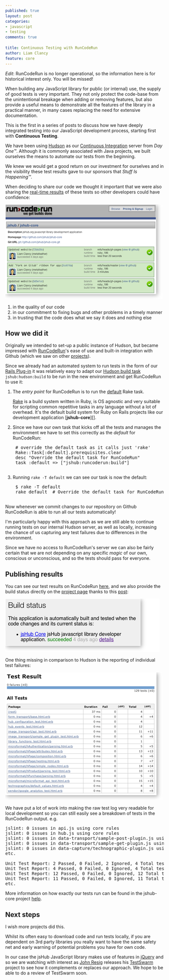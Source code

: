 ```yaml
--- 
published: true
layout: post
categories: 
- javascript
- testing
comments: true

title: Continuous Testing with RunCodeRun
author: Liam Clancy
feature: core
--- 
```


<div class="pullout note"><em>Edit</em>: RunCodeRun is no longer operational, so the information here is for historical interest only. You will be missed!</div>

When building any JavaScript library for public (or internal) use, the supply of good tests is very important. They not only protect the code-base from the unintentional breakage when adding or removing features, but also provide a useful means to demonstrate all the features of the library in a practical manner, in many cases replacing the need for extensive documentation.

This is the first in a series of posts to discuss how we have deeply integrated testing into our JavaScript development process, starting first with **Continuous Testing**.

We have been using [Hudson][] as our [Continuous Integration][ci] server from *Day One&trade;*. Although it is commonly associated with Java projects, we built ourselves the means to automate our tests from the beginning. 

We knew we would get a good return on our investment for ourselves and in the visibility these test results gave to our sponsors that *Stuff Is Happening&trade;*.

  [hudson]: https://hudson.dev.java.net/
  [ci]: http://en.wikipedia.org/wiki/Continuous_integration

When deciding to share our code we thought it important that we were also sharing the [real-time results][results] of these tests so other developers could have confidence:

![RunCodeRun real-time results](/images/posts/2009-08/runcoderun_results.png)

1. in the quality of our code
1. in our commitment to fixing bugs and other problems in a timely manner
1. in trusting that the code does what we say it does and nothing else

## How we did it

Originally we intended to set-up a public instance of Hudson, but became impressed with [RunCodeRun][rcr]'s ease of use and built-in integration with Github (which we saw on other [projects][rcr-blue-ridge]).

  [rcr]: http://runcoderun.com/
  [rcr-blue-ridge]: http://runcoderun.com/relevance/blue-ridge
  
Since we already had an automated system to run tests in the form of our [Rails Plug-in][plugin] it was relatively easy to adapt our [Hudson build task][src-hudson-rake] `jshub:hudson:build` to be run in the new environment and get RunCodeRun to use it:

1. The *entry point* for RunCodeRun is to run the [default][rcr-doc-default] Rake task. 

    [Rake][] is a build system written in Ruby, is OS agnostic and very suitable for scripting common repetitive tasks in any language without a lot of overhead. It's the default build system for Ruby on Rails projects like our development application [**jshub-core**][].

1. Since we have our own task that kicks off all the tests and manages the environment we have to set this correctly as the *default* for RunCodeRun:

    <pre class="brush: ruby; gutter: false;">
    # override the default task as it calls just 'rake'
    Rake::Task[:default].prerequisites.clear
    desc "Override the default task for RunCodeRun"
    task :default => ["jshub:runcoderun:build"]
    </pre>

1. Running `rake -T default` we can see our task is now the default:

    <pre class="brush: bash; gutter: false;">
    $ rake -T default
    rake default  # Override the default task for RunCodeRun
    </pre>

  [plugin]: http://github.com/jshub/jshub-core/tree/master/vendor/plugins/jshub_javascript_tester
  [src-hudson-rake]: http://github.com/jshub/jshub-core/blob/master/vendor/plugins/jshub_javascript_tester/tasks/hudson.rake
  [src-rcr-rake]: http://github.com/jshub/jshub-core/blob/master/vendor/plugins/jshub_javascript_tester/tasks/runcoderun.rake
  [rcr-doc-default]: http://support.runcoderun.com/faqs/builds/top-level-rakefile-and-default-task
  [rake]: http://rake.rubyforge.org/
  [jshub-core]: http://github.com/jshub/jshub-core

Now whenever we commit changes to our repository on Github RunCodeRun is able to run all our tests automatically! 

I'm particularly happy with this approach as we are still able to continue running tests on our internal Hudson server, as well as locally, increasing the chance of us capturing any test failures due to differences in the environment. 

Since we have no access to RunCodeRun's server we can also be fairly certain that we are not depending on any specific *magic* of our own, conscious or unconscious, and so the tests should pass for everyone.

## Publishing results

You can see our test results on RunCodeRun [here][results], and we also provide the build status directly on the [project page][build-status] thanks to this [post](http://abedra.github.com/2009/06/05/getting-rcr-status-for-a-specific-project.html):

![Project build status](/images/posts/2009-08/build_status.png)

  [results]: http://runcoderun.com/jshub/jshub-core
  [build-status]: https://jshub.org/core/website/

One thing missing in comparison to Hudson is the reporting of individual test failures:

![Hudson results](/images/posts/2009-08/hudson_results.png)

We have put a lot of work into making the raw test log very readable for local development so you can still easily see a breakdown of tests in the RunCodeRun output. e.g.

<pre class="brush: text; gutter: false;">
jslint: 0 issues in api.js using core rules
jslint: 0 issues in hub.js using core rules
jslint: 0 issues in data-transport/sample-post-plugin.js using adsafe rules
jslint: 0 issues in data-transport/sample-get-plugin.js using adsafe rules
jslint: 0 issues in data-capture/technographic-plugin.js using adsafe rules
etc.

Unit Test Report: 2 Passed, 0 Failed, 2 Ignored, 4 Total tests in 23ms for form_transport/base.html.erb
Unit Test Report: 4 Passed, 0 Failed, 0 Ignored, 4 Total tests in 7ms for hub_configuration_test.html.erb
Unit Test Report: 12 Passed, 0 Failed, 0 Ignored, 12 Total tests in 32ms for hub_events_test.html.erb
Unit Test Report: 11 Passed, 0 Failed, 0 Ignored, 11 Total tests in 43ms for image_transport/api_test.html.erb
etc.
</pre>

More information on how exactly our tests run can be found in the jshub-core project [help](http://jshub.org/core/website/help/testing_plugin.html#running_the_unit_tests_in_a_headless_browser).

## Next steps

I wish more projects did this. 

Whilst its often easy to download code and run tests locally, if you are dependent on 3rd party libraries you really want to have the same safety net and early warning of potential problems you have for own code.

In our case the jsHub JavaScript library makes use of features in [jQuery][] and so we are watching with interest as [John Resig][resig] releases his [TestSwarm][] project to see how it complements or replaces our approach. We hope to be able to do a review of TestSwarm soon.

  [jquery]: http://jquery.com/
  [resig]: http://ejohn.org/about/
  [testswarm]: http://testswarm.com/
